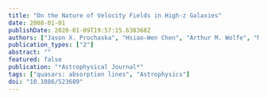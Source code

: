 ```yaml
---
title: "On the Nature of Velocity Fields in High-z Galaxies"
date: 2008-01-01
publishDate: 2020-01-09T19:57:15.638368Z
authors: ["Jason X. Prochaska", "Hsiao-Wen Chen", "Arthur M. Wolfe", "Miroslava Dessauges-Zavadsky", "Joshua S. Bloom"]
publication_types: ["2"]
abstract: ""
featured: false
publication: "*Astrophysical Journal*"
tags: ["quasars: absorption lines", "Astrophysics"]
doi: "10.1086/523689"
---
```


